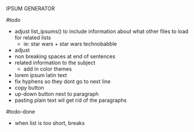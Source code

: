 IPSUM GENERATOR

#todo
- adjust list_ipsums() to include information about what other files to load for related lists
	- ie: star wars + star wars technobabble
- adjust 
- non breaking spaces at end of sentences
- related information to the subject
	- add in color themes
- lorem ipsum latin text
- fix hyphens so they dont go to next line
- copy button
- up-down button next to paragraph
- pasting plain text wil get rid of the paragraphs

#todo-done
- when list is too short, breaks